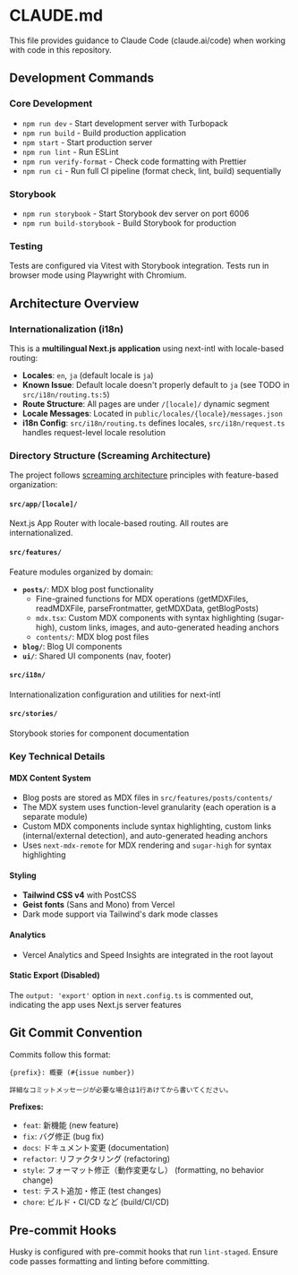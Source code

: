 # CLAUDE.md

This file provides guidance to Claude Code (claude.ai/code) when working with code in this repository.

## Development Commands

### Core Development
- `npm run dev` - Start development server with Turbopack
- `npm run build` - Build production application
- `npm start` - Start production server
- `npm run lint` - Run ESLint
- `npm run verify-format` - Check code formatting with Prettier
- `npm run ci` - Run full CI pipeline (format check, lint, build) sequentially

### Storybook
- `npm run storybook` - Start Storybook dev server on port 6006
- `npm run build-storybook` - Build Storybook for production

### Testing
Tests are configured via Vitest with Storybook integration. Tests run in browser mode using Playwright with Chromium.

## Architecture Overview

### Internationalization (i18n)
This is a **multilingual Next.js application** using next-intl with locale-based routing:
- **Locales**: `en`, `ja` (default locale is `ja`)
- **Known Issue**: Default locale doesn't properly default to `ja` (see TODO in `src/i18n/routing.ts:5`)
- **Route Structure**: All pages are under `/[locale]/` dynamic segment
- **Locale Messages**: Located in `public/locales/{locale}/messages.json`
- **i18n Config**: `src/i18n/routing.ts` defines locales, `src/i18n/request.ts` handles request-level locale resolution

### Directory Structure (Screaming Architecture)
The project follows [screaming architecture](https://dev.to/profydev/screaming-architecture-evolution-of-a-react-folder-structure-4g25) principles with feature-based organization:

#### `src/app/[locale]/`
Next.js App Router with locale-based routing. All routes are internationalized.

#### `src/features/`
Feature modules organized by domain:
- **`posts/`**: MDX blog post functionality
  - Fine-grained functions for MDX operations (getMDXFiles, readMDXFile, parseFrontmatter, getMDXData, getBlogPosts)
  - `mdx.tsx`: Custom MDX components with syntax highlighting (sugar-high), custom links, images, and auto-generated heading anchors
  - `contents/`: MDX blog post files
- **`blog/`**: Blog UI components
- **`ui/`**: Shared UI components (nav, footer)

#### `src/i18n/`
Internationalization configuration and utilities for next-intl

#### `src/stories/`
Storybook stories for component documentation

### Key Technical Details

#### MDX Content System
- Blog posts are stored as MDX files in `src/features/posts/contents/`
- The MDX system uses function-level granularity (each operation is a separate module)
- Custom MDX components include syntax highlighting, custom links (internal/external detection), and auto-generated heading anchors
- Uses `next-mdx-remote` for MDX rendering and `sugar-high` for syntax highlighting

#### Styling
- **Tailwind CSS v4** with PostCSS
- **Geist fonts** (Sans and Mono) from Vercel
- Dark mode support via Tailwind's dark mode classes

#### Analytics
- Vercel Analytics and Speed Insights are integrated in the root layout

#### Static Export (Disabled)
The `output: 'export'` option in `next.config.ts` is commented out, indicating the app uses Next.js server features

## Git Commit Convention

Commits follow this format:
```
{prefix}: 概要 (#{issue number})

詳細なコミットメッセージが必要な場合は1行あけてから書いてください。
```

**Prefixes:**
- `feat`: 新機能 (new feature)
- `fix`: バグ修正 (bug fix)
- `docs`: ドキュメント変更 (documentation)
- `refactor`: リファクタリング (refactoring)
- `style`: フォーマット修正（動作変更なし） (formatting, no behavior change)
- `test`: テスト追加・修正 (test changes)
- `chore`: ビルド・CI/CD など (build/CI/CD)

## Pre-commit Hooks
Husky is configured with pre-commit hooks that run `lint-staged`. Ensure code passes formatting and linting before committing.
